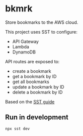 # bkmrk

Store bookmarks to the AWS cloud.

This project uses SST to configure:
- API Gateway
- Lambda
- DynamoDB

API routes are exposed to:
- create a bookmark
- get a bookmark by ID
- get all bookmarks
- update a bookmark by ID
- delete a bookmark by ID

Based on the [SST guide](https://sst.dev/guide.html)

## Run in development

`npx sst dev`
